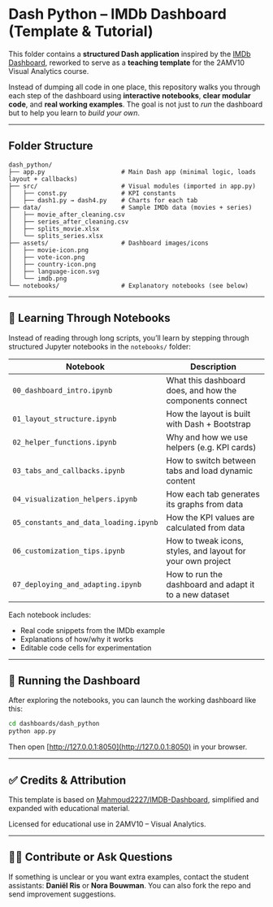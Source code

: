 # Dash Python – IMDb Dashboard (Template & Tutorial)

This folder contains a **structured Dash application** inspired by the [IMDb Dashboard](https://github.com/Mahmoud2227/IMDB-Dashboard), reworked to serve as a **teaching template** for the 2AMV10 Visual Analytics course.

Instead of dumping all code in one place, this repository walks you through each step of the dashboard using **interactive notebooks**, **clear modular code**, and **real working examples**. The goal is not just to *run* the dashboard but to help you learn to *build your own*.

---

## Folder Structure

```text
dash_python/
├── app.py                     # Main Dash app (minimal logic, loads layout + callbacks)
├── src/                       # Visual modules (imported in app.py)
│   ├── const.py               # KPI constants
│   ├── dash1.py → dash4.py    # Charts for each tab
├── data/                      # Sample IMDb data (movies + series)
│   ├── movie_after_cleaning.csv
│   ├── series_after_cleaning.csv
│   ├── splits_movie.xlsx
│   └── splits_series.xlsx
├── assets/                    # Dashboard images/icons
│   ├── movie-icon.png
│   ├── vote-icon.png
│   ├── country-icon.png
│   ├── language-icon.svg
│   └── imdb.png
└── notebooks/                 # Explanatory notebooks (see below)
```

---

## 🧠 Learning Through Notebooks

Instead of reading through long scripts, you’ll learn by stepping through structured Jupyter notebooks in the `notebooks/` folder:

| Notebook                              | Description                                                 |
| ------------------------------------- | ----------------------------------------------------------- |
| `00_dashboard_intro.ipynb`            | What this dashboard does, and how the components connect    |
| `01_layout_structure.ipynb`           | How the layout is built with Dash + Bootstrap               |
| `02_helper_functions.ipynb`           | Why and how we use helpers (e.g. KPI cards)                 |
| `03_tabs_and_callbacks.ipynb`         | How to switch between tabs and load dynamic content         |
| `04_visualization_helpers.ipynb`      | How each tab generates its graphs from data                 |
| `05_constants_and_data_loading.ipynb` | How the KPI values are calculated from data                 |
| `06_customization_tips.ipynb`         | How to tweak icons, styles, and layout for your own project |
| `07_deploying_and_adapting.ipynb`     | How to run the dashboard and adapt it to a new dataset      |

Each notebook includes:

* Real code snippets from the IMDb example
* Explanations of how/why it works
* Editable code cells for experimentation

---

## 🚀 Running the Dashboard

After exploring the notebooks, you can launch the working dashboard like this:

```bash
cd dashboards/dash_python
python app.py
```

Then open [http://127.0.0.1:8050](http://127.0.0.1:8050) in your browser.

---

## ✅ Credits & Attribution

This template is based on [Mahmoud2227/IMDB-Dashboard](https://github.com/Mahmoud2227/IMDB-Dashboard), simplified and expanded with educational material.

Licensed for educational use in 2AMV10 – Visual Analytics.

---

## 👩‍💻 Contribute or Ask Questions

If something is unclear or you want extra examples, contact the student assistants: **Daniël Ris** or **Nora Bouwman**. You can also fork the repo and send improvement suggestions.